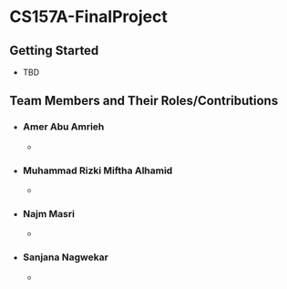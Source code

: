 # CS157A-FinalProject

## Getting Started 
* TBD

## Team Members and Their Roles/Contributions
* ### Amer Abu Amrieh
  -
* ### Muhammad Rizki Miftha Alhamid
  -
* ### Najm Masri
  -
* ### Sanjana Nagwekar
  -

